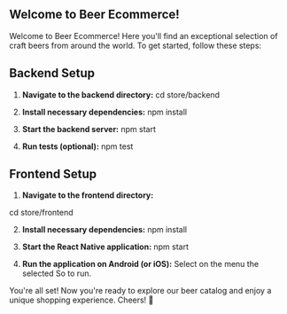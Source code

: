 ## Welcome to Beer Ecommerce!

Welcome to Beer Ecommerce! Here you'll find an exceptional selection of craft beers from around the world. To get started, follow these steps:

## Backend Setup

1. **Navigate to the backend directory:**
cd store/backend

2. **Install necessary dependencies:**
npm install

3. **Start the backend server:**
npm start

4. **Run tests (optional):**
npm test

## Frontend Setup

1. **Navigate to the frontend directory:**

cd store/frontend

2. **Install necessary dependencies:**
npm install

3. **Start the React Native application:**
npm start

4. **Run the application on Android (or iOS):**
Select on the menu the selected So to run.

You're all set! Now you're ready to explore our beer catalog and enjoy a unique shopping experience. Cheers! 🍻
